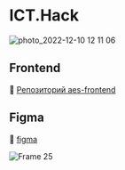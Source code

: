 # ICT.Hack

![photo_2022-12-10 12 11 06](https://user-images.githubusercontent.com/90460154/206842648-d02dc01c-1713-47cd-b80f-c04389dc095e.jpeg)

## Frontend
 :link: [Репозиторий aes-frontend](https://github.com/Nikita-quartZ/aes-frontend)

## Figma
:link: [figma](https://www.figma.com/file/FgmS0A506z7P5vhcZrlTIp/Untitled-(Copy)?node-id=105%3A162&t=RWxtXkuGu1jUbd4y-0)

![Frame 25](https://user-images.githubusercontent.com/90460154/206898526-6629b403-d852-4594-a1a4-e4fe37e5cd69.png)
